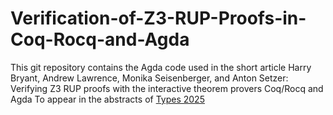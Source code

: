 # Verification-of-Z3-RUP-Proofs-in-Coq-Rocq-and-Agda
This git repository contains the Agda code used in the short article
Harry Bryant, Andrew Lawrence, Monika Seisenberger, and Anton Setzer: Verifying Z3 RUP proofs with the interactive theorem provers Coq/Rocq and Agda 
To appear in the abstracts of [Types 2025](https://msp.cis.strath.ac.uk/types2025/) 

